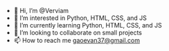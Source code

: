- 👋 Hi, I’m @Verviam
- 👀 I’m interested in Python, HTML, CSS, and JS
- 🌱 I’m currently learning Python, HTML, CSS, and JS
- 💞️ I’m looking to collaborate on small projects
- 📫 How to reach me gaoevan37@gmail.com

<!---
Verviam/Verviam is a ✨ special ✨ repository because its `README.md` (this file) appears on your GitHub profile.
You can click the Preview link to take a look at your changes.
--->

